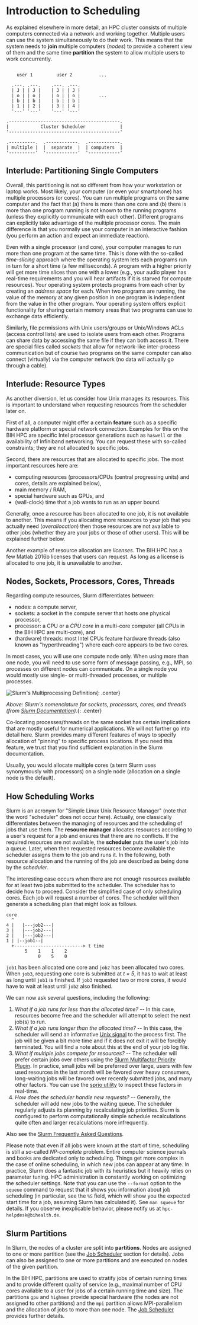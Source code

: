# Introduction to Scheduling

As explained elsewhere in more detail, an HPC cluster consists of multiple computers connected via a network and working together.
Multiple users can use the system simultaneously to do their work.
This means that the system needs to **join** multiple computers (*nodes*) to provide a coherent view of them and the same time **partition** the system to allow multiple users to work concurrently.

```

    user 1         user 2          ...

  .---. .---.    .---. .---.
  | J | | J |    | J | | J |
  | o | | o |    | o | | o |       ...
  | b | | b |    | b | | b |
  | 1 | | 2 |    | 3 | | 4 |
  '---' '---'    '---' '---'

.------------------------------------------.
|            Cluster Scheduler             |
'------------------------------------------'

.----------.  .------------.  .------------.
| multiple |  |  separate  |  | computers  |
'----------'  '------------'  '------------'

```

## Interlude: Partitioning Single Computers

Overall, this partitioning is not so different from how your workstation or laptop works.
Most likely, your computer (or even your smartphone) has multiple processors (or cores).
You can run multiple programs on the same computer and the fact that (a) there is more than one core and (b) there is more than one program running is not known to the running programs (unless they explicitly communicate with each other).
Different programs can explicitly take advantage of the multiple processor cores.
The main difference is that you normally use your computer in an interactive fashion (you perform an action and expect an immediate reaction).

Even with a single processor (and core), your computer manages to run more than one program at the same time.
This is done with the so-called *time-slicing* approach where the operating system lets each programs run in turn for a short time (a few milliseconds).
A program with a higher priority will get more time slices than one with a lower (e.g., your audio player has real-time requirements and you will hear artifacts if it is starved for compute resources).
Your operating system protects programs from each other by creating an *address space* for each.
When two programs are running, the value of the memory at any given position in one program is independent from the value in the other program.
Your operating system offers explicit functionality for sharing certain memory areas that two programs can use to exchange data efficiently.

Similarly, file permissions with Unix users/groups or Unix/Windows ACLs (access control lists) are used to isolate users from each other.
Programs can share data by accessing the same file if they can both access it.
There are special files called *sockets* that allow for network-like inter-process communication but of course two programs on the same computer can also connect (virtually) via the computer network (no data will actually go through a cable).

## Interlude: Resource Types

As another diversion, let us consider how Unix manages its resources.
This is important to understand when requesting resources from the scheduler later on.

First of all, a computer might offer a certain **feature** such as a specific hardware platform or special network connection.
Examples for this on the BIH HPC are specific Intel processor generations such as `haswell` or the availability of Infiniband networking.
You can request these with so-called constraints; they are not allocated to specific jobs.

Second, there are resources that are allocated to specific jobs.
The most important resources here are:

- computing resources (processors/CPUs (central progressing units) and cores, details are explained below),
- main memory / RAM,
- special hardware such as GPUs, and
- (wall-clock) time that a job wants to run as an upper bound.

Generally, once a resource has been allocated to one job, it is not available to another.
This means if you allocating more resources to your job that you actually need (*overallocation*) then those resources are not available to other jobs (whether they are your jobs or those of other users).
This will be explained further below.

Another example of resource allocation are *licenses*.
The BIH HPC has a few Matlab 2016b licenses that users can request.
As long as a license is allocated to one job, it is unavailable to another.

## Nodes, Sockets, Processors, Cores, Threads

Regarding compute resources, Slurm differentiates between:

- nodes: a compute server,
- sockets: a socket in the compute server that hosts one physical processor,
- processor: a CPU or a *CPU core* in a multi-core computer (all CPUs in the BIH HPC are multi-core), and
- (hardware) threads: most Intel CPUs feature hardware threads (also known as "hyperthreading") where each core appears to be two cores.

In most cases, you will use one compute node only.
When using more than one node, you will need to use some form of message passing, e.g., MPI, so processes on different nodes can communicate.
On a single node you would mostly use single- or multi-threaded processes, or multiple processes.

![Slurm's Multiprocessing Definition](figures/slurm-multicore.gif){: .center}

*Above: Slurm's nomenclature for sockets, processors, cores, and threads (from [Slurm Documentation](https://slurm.schedmd.com/mc_support.html#defs)).*{: .center}

Co-locating processes/threads on the same socket has certain implications that are mostly useful for numerical applications.
We will not further go into detail here.
Slurm provides many different features of ways to specify allocation of "pinning" to specific process locations.
If you need this feature, we trust that you find sufficient explanation in the Slurm documentation.

Usually, you would allocate multiple cores (a term Slurm uses synonymously with processors) on a single node (allocation on a single node is the default).

## How Scheduling Works

Slurm is an acronym for "Simple Linux Unix Resource Manager" (note that the word "scheduler" does not occur here).
Actually, one classically differentiates between the managing of resources and the scheduling of jobs that use them.
The **resource manager** allocates resources according to a user's request for a job and ensures that there are no conflicts.
If the required resources are not available, the **scheduler** puts the user's job into a queue. Later, when then requested resources become available the scheduler assigns them to the job and runs it.
In the following, both resource allocation and the running of the job are described as being done by the *scheduler*.

The interesting case occurs when there are not enough resources available for at least two jobs submitted to the scheduler.
The scheduler has to decide how to proceed.
Consider the simplified case of only scheduling cores. Each job will request a number of cores.
The scheduler will then generate a scheduling plan that might look as follows.

```
core
  ^
4 |   |---job2---|
3 |   |---job2---|
2 |   |---job2---|
1 | |--job1--|
  +--------------------------> t time
       5    1    1    2
	        0    5    0
```

`job1` has been allocated one core and `job2` has been allocated two cores.
When `job3`, requesting one core is submitted at *t = 5*, it has to wait at least as long until `job1` is finished.
If `job3` requested two or more cores, it would have to wait at least until `job2` also finished.

We can now ask several questions, including the following:

1. *What if a job runs for less than the allocated time?*
    -- In this case, resources become free and the scheduler will attempt to select the next job(s) to run.
2. *What if a job runs longer than the allocated time?*
    -- In this case, the scheduler will send an informative [Unix signal](https://en.wikipedia.org/wiki/Signal_(IPC)) to the process first.
    The job will be given a bit more time and if it does not exit it will be forcibly terminated.
    You will find a note about this at the end of your job log file.
3. *What if multiple jobs compete for resources?*
    -- The scheduler will prefer certain jobs over others using the [Slurm Multifactor Priority Plugin](https://slurm.schedmd.com/priority_multifactor.html).
    In practice, small jobs will be preferred over large, users with few used resources in the last month will be favored over heavy consumers, long-waiting jobs will be favored over recently submitted jobs, and many other factors.
    You can use the [sprio utility](https://slurm.schedmd.com/priority_multifactor.html#sprio) to inspect these factors in real-time.
4. *How does the scheduler handle new requests?*
    -- Generally, the scheduler will add new jobs to the waiting queue.
    The scheduler regularly adjusts its planning by recalculating job priorities.
    Slurm is configured to perform computationally simple schedule recalculations quite often and larger recalculations more infrequently.

Also see the [Slurm Frequently Asked Questions](https://slurm.schedmd.com/faq.html).

Please note that even if all jobs were known at the start of time, scheduling is still a so-called *NP-complete* problem. Entire computer science journals and books are dedicated only to scheduling.
Things get more complex in the case of online scheduling, in which new jobs can appear at any time.
In practice, Slurm does a fantastic job with its heuristics but it heavily relies on parameter tuning.
HPC administration is constantly working on optimizing the scheduler settings.
Note that you can use the `--format` option to the `squeue` command to request that it shows you information
about job scheduling (in particular, see the `%S` field, which will show you the expected start time for a job,
assuming Slurm has calculated it). See `man squeue` for details.
If you observe inexplicable behavior, please notify us at `hpc-helpdesk@bihealth.de`.

## Slurm Partitions

In Slurm, the nodes of a cluster are split into **partitions**.
Nodes are assigned to one or more partition (see the [Job Scheduler](../overview/job-scheduler.md) section for details).
Jobs can also be assigned to one or more partitions and are executed on nodes of the given partition.

In the BIH HPC, partitions are used to stratify jobs of certain running times and to provide different quality of service (e.g., maximal number of CPU cores available to a user for jobs of a certain running time and size).
The partitions `gpu` and `highmem` provide special hardware (the nodes are not assigned to other partitions) and the `mpi` partition allows MPI-parallelism and the allocation of jobs to more than one node.
The [Job Scheduler](../overview/job-scheduler.md) provides further details.
